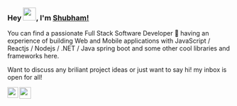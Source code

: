 ### Hey <img src="https://github.com/TheDudeThatCode/TheDudeThatCode/blob/master/Assets/Hi.gif" width="29px">, I'm [Shubham!](https://www.linkedin.com/in/shubh-amchaudhary/) 

You can find a passionate Full Stack Software Developer 🚀 having an experience of building Web and Mobile applications with JavaScript / Reactjs / Nodejs / .NET / Java spring boot and some other cool libraries and frameworks here. 

Want to discuss any briliant project ideas or just want to say hi! my inbox is open for all!

<a href="https://www.linkedin.com/in/shubh-amchaudhary/">
  <img align="left" width="24px" src="https://cdn.jsdelivr.net/npm/simple-icons@v3/icons/linkedin.svg"  />
</a>
<a href="mailto:chaudharyshubham1000@gmail.com">
  <img align="left" width="26px" src="https://cdn.jsdelivr.net/npm/simple-icons@v3/icons/gmail.svg" />
</a>
<!--
**shubh-side/shubh-side** is a ✨ _special_ ✨ repository because its `README.md` (this file) appears on your GitHub profile.

Here are some ideas to get you started:

- 🔭 I’m currently working on ...
- 🌱 I’m currently learning ...
- 👯 I’m looking to collaborate on ...
- 🤔 I’m looking for help with ...
- 💬 Ask me about ...
- 📫 How to reach me: ...
- 😄 Pronouns: ...
- ⚡ Fun fact: ...
-->
